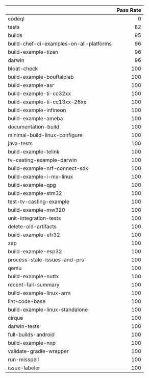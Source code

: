 |                                         |   Pass Rate |
|:----------------------------------------|------------:|
| codeql                                  |           0 |
| tests                                   |          82 |
| builds                                  |          95 |
| build-chef-ci-examples-on-all-platforms |          96 |
| build-example-tizen                     |          96 |
| darwin                                  |          96 |
| bloat-check                             |         100 |
| build-example-bouffalolab               |         100 |
| build-example-asr                       |         100 |
| build-example-ti-cc32xx                 |         100 |
| build-example-ti-cc13xx-26xx            |         100 |
| build-example-infineon                  |         100 |
| build-example-ameba                     |         100 |
| documentation-build                     |         100 |
| minimal-build-linux-configure           |         100 |
| java-tests                              |         100 |
| build-example-telink                    |         100 |
| tv-casting-example-darwin               |         100 |
| build-example-nrf-connect-sdk           |         100 |
| build-example-i-mx-linux                |         100 |
| build-example-qpg                       |         100 |
| build-example-stm32                     |         100 |
| test-tv-casting-example                 |         100 |
| build-example-mw320                     |         100 |
| unit-integration-tests                  |         100 |
| delete-old-artifacts                    |         100 |
| build-example-efr32                     |         100 |
| zap                                     |         100 |
| build-example-esp32                     |         100 |
| process-stale-issues-and-prs            |         100 |
| qemu                                    |         100 |
| build-example-nuttx                     |         100 |
| recent-fail-summary                     |         100 |
| build-example-linux-arm                 |         100 |
| lint-code-base                          |         100 |
| build-example-linux-standalone          |         100 |
| cirque                                  |         100 |
| darwin-tests                            |         100 |
| full-builds-android                     |         100 |
| build-example-nxp                       |         100 |
| validate-gradle-wrapper                 |         100 |
| run-misspell                            |         100 |
| issue-labeler                           |         100 |